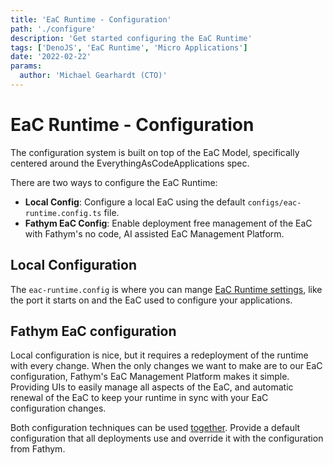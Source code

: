 ```yaml
---
title: 'EaC Runtime - Configuration'
path: './configure'
description: 'Get started configuring the EaC Runtime'
tags: ['DenoJS', 'EaC Runtime', 'Micro Applications']
date: '2022-02-22'
params:
  author: 'Michael Gearhardt (CTO)'
---
```


# EaC Runtime - Configuration

The configuration system is built on top of the <a target="_blank">EaC Model</a>, specifically centered around the <a target="_blank">EverythingAsCodeApplications</a> spec.

There are two ways to configure the EaC Runtime:

- **Local Config**: Configure a local EaC using the default `configs/eac-runtime.config.ts` file.
- **Fathym EaC Config**: Enable deployment free management of the EaC with Fathym's no code, AI assisted <a target="_blank">EaC Management Platform</a>.

## Local Configuration

The `eac-runtime.config` is where you can mange [EaC Runtime settings](../Configuration.md), like the port it starts on and the EaC used to configure your applications.

## Fathym EaC configuration

Local configuration is nice, but it requires a redeployment of the runtime with every change. When the only changes we want to make are to our EaC configuration, Fathym's <a target="_blank">EaC Management Platform</a> makes it simple. Providing UIs to easily manage all aspects of the EaC, and automatic renewal of the EaC to keep your runtime in sync with your EaC configuration changes. 

Both configuration techniques can be used [together](./). Provide a default configuration that all deployments use and override it with the configuration from Fathym. 